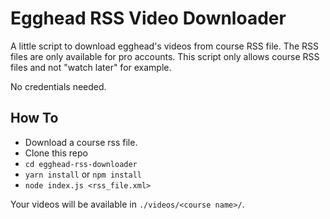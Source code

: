 # Egghead RSS Video Downloader

A little script to download egghead's videos from course RSS file.
The RSS files are only available for pro accounts.
This script only allows course RSS files and not "watch later" for example.

No credentials needed.

## How To

- Download a course rss file.
- Clone this repo
- `cd egghead-rss-downloader`
- `yarn install` or `npm install`
- `node index.js <rss_file.xml>`

Your videos will be available in `./videos/<course name>/`.
